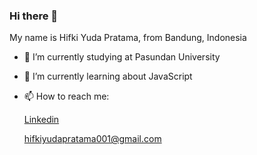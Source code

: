 ### Hi there 👋

My name is Hifki Yuda Pratama, from Bandung, Indonesia

- 🔭 I’m currently studying at Pasundan University
- 🌱 I’m currently learning about JavaScript
- 📫 How to reach me:

  [Linkedin](https://www.linkedin.com/in/hifki-yuda-pratama-37ab0b248/)
  
  hifkiyudapratama001@gmail.com
